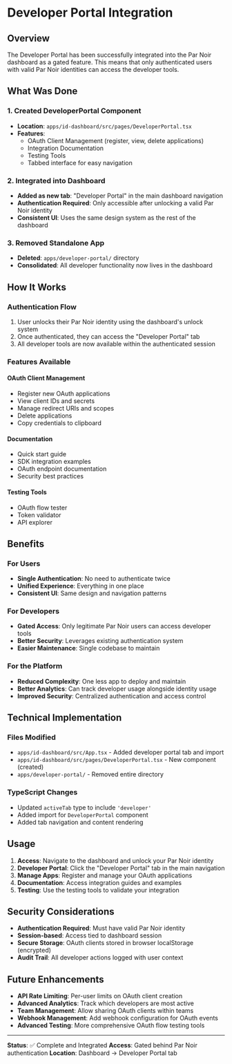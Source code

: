# Developer Portal Integration

## Overview

The Developer Portal has been successfully integrated into the Par Noir dashboard as a gated feature. This means that only authenticated users with valid Par Noir identities can access the developer tools.

## What Was Done

### 1. **Created DeveloperPortal Component**
- **Location**: `apps/id-dashboard/src/pages/DeveloperPortal.tsx`
- **Features**:
  - OAuth Client Management (register, view, delete applications)
  - Integration Documentation
  - Testing Tools
  - Tabbed interface for easy navigation

### 2. **Integrated into Dashboard**
- **Added as new tab**: "Developer Portal" in the main dashboard navigation
- **Authentication Required**: Only accessible after unlocking a valid Par Noir identity
- **Consistent UI**: Uses the same design system as the rest of the dashboard

### 3. **Removed Standalone App**
- **Deleted**: `apps/developer-portal/` directory
- **Consolidated**: All developer functionality now lives in the dashboard

## How It Works

### Authentication Flow
1. User unlocks their Par Noir identity using the dashboard's unlock system
2. Once authenticated, they can access the "Developer Portal" tab
3. All developer tools are now available within the authenticated session

### Features Available

#### OAuth Client Management
- Register new OAuth applications
- View client IDs and secrets
- Manage redirect URIs and scopes
- Delete applications
- Copy credentials to clipboard

#### Documentation
- Quick start guide
- SDK integration examples
- OAuth endpoint documentation
- Security best practices

#### Testing Tools
- OAuth flow tester
- Token validator
- API explorer

## Benefits

### For Users
- **Single Authentication**: No need to authenticate twice
- **Unified Experience**: Everything in one place
- **Consistent UI**: Same design and navigation patterns

### For Developers
- **Gated Access**: Only legitimate Par Noir users can access developer tools
- **Better Security**: Leverages existing authentication system
- **Easier Maintenance**: Single codebase to maintain

### For the Platform
- **Reduced Complexity**: One less app to deploy and maintain
- **Better Analytics**: Can track developer usage alongside identity usage
- **Improved Security**: Centralized authentication and access control

## Technical Implementation

### Files Modified
- `apps/id-dashboard/src/App.tsx` - Added developer portal tab and import
- `apps/id-dashboard/src/pages/DeveloperPortal.tsx` - New component (created)
- `apps/developer-portal/` - Removed entire directory

### TypeScript Changes
- Updated `activeTab` type to include `'developer'`
- Added import for `DeveloperPortal` component
- Added tab navigation and content rendering

## Usage

1. **Access**: Navigate to the dashboard and unlock your Par Noir identity
2. **Developer Portal**: Click the "Developer Portal" tab in the main navigation
3. **Manage Apps**: Register and manage your OAuth applications
4. **Documentation**: Access integration guides and examples
5. **Testing**: Use the testing tools to validate your integration

## Security Considerations

- **Authentication Required**: Must have valid Par Noir identity
- **Session-based**: Access tied to dashboard session
- **Secure Storage**: OAuth clients stored in browser localStorage (encrypted)
- **Audit Trail**: All developer actions logged with user context

## Future Enhancements

- **API Rate Limiting**: Per-user limits on OAuth client creation
- **Advanced Analytics**: Track which developers are most active
- **Team Management**: Allow sharing OAuth clients within teams
- **Webhook Management**: Add webhook configuration for OAuth events
- **Advanced Testing**: More comprehensive OAuth flow testing tools

---

**Status**: ✅ Complete and Integrated
**Access**: Gated behind Par Noir authentication
**Location**: Dashboard → Developer Portal tab

